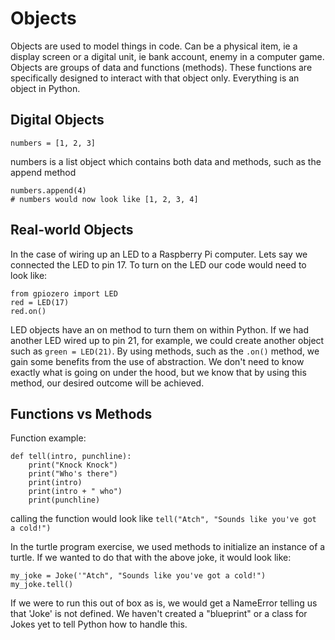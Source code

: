 # Objects

Objects are used to model things in code. Can be a physical item, ie a display screen or a digital unit, ie bank account, enemy in a computer game.
Objects are groups of data and functions (methods). These functions are specifically designed to interact with that object only.
Everything is an object in Python.

## Digital Objects

```
numbers = [1, 2, 3]
```

numbers is a list object which contains both data and methods, such as the append method

```
numbers.append(4)
# numbers would now look like [1, 2, 3, 4]
```

## Real-world Objects

In the case of wiring up an LED to a Raspberry Pi computer. Lets say we connected the LED to pin 17. To turn on the LED our code would need to look like:

```
from gpiozero import LED
red = LED(17)
red.on()
```

LED objects have an on method to turn them on within Python. If we had another LED wired up to pin 21, for example, we could create another object such as `green = LED(21)`.
By using methods, such as the `.on()` method, we gain some benefits from the use of abstraction. We don't need to know exactly what is going on under the hood, but we know that by using this method, our desired outcome will be achieved.

## Functions vs Methods

Function example:

```
def tell(intro, punchline):
    print("Knock Knock")
    print("Who's there")
    print(intro)
    print(intro + " who")
    print(punchline)
```

calling the function would look like `tell("Atch", "Sounds like you've got a cold!")`

In the turtle program exercise, we used methods to initialize an instance of a turtle. If we wanted to do that with the above joke, it would look like:

```
my_joke = Joke('"Atch", "Sounds like you've got a cold!")
my_joke.tell()
```
If we were to run this out of box as is, we would get a NameError telling us that 'Joke' is not defined. We haven't created a "blueprint" or a class for Jokes yet to tell Python how to handle this.